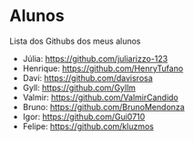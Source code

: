 # Alunos

Lista dos Githubs dos meus alunos

- Júlia: https://github.com/juliarizzo-123
- Henrique: https://github.com/HenryTufano
- Davi: https://github.com/davisrosa
- Gyll: https://github.com/Gyllm
- Valmir: https://github.com/ValmirCandido
- Bruno: https://github.com/BrunoMendonza
- Igor: https://github.com/Gui0710
- Felipe: https://github.com/kluzmos
